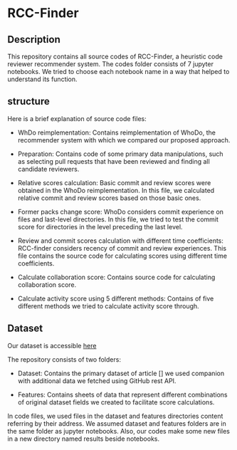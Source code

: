 # RCC-Finder
## Description
This repository contains all source codes of RCC-Finder, a heuristic code reviewer recommender system. The codes folder consists of 7 jupyter notebooks. We tried to choose each notebook name in a way that helped to understand its function. 

## structure
Here is a brief explanation of source code files:
  
- WhDo reimplementation: Contains reimplementation of WhoDo, the recommender system with which we compared our proposed approach.
  
- Preparation: Contains code of some primary data manipulations, such as selecting pull requests that have been reviewed and finding all candidate reviewers.
  
- Relative scores calculation: Basic commit and review scores were obtained in the WhoDo reimplementation. In this file, we calculated relative commit and review scores based on those basic ones. 
  
- Former packs change score: WhoDo considers commit experience on files and last-level directories. In this file, we tried to test the commit score for directories in the level preceding the last level.
  
- Review and commit scores calculation with different time coefficients: RCC-finder considers recency of commit and review experiences. This file contains the source code for calculating scores using different time coefficients. 
  
- Calculate collaboration score: Contains source code for calculating collaboration score.

- Calculate activity score using 5 different methods: Contains of five different methods we tried to calculate activity score through.
  
## Dataset

Our dataset is accessible [here](https://zenodo.org/records/10669853?token=eyJhbGciOiJIUzUxMiJ9.eyJpZCI6ImZjM2I3ZGQyLTkwMWEtNGE5Ny05N2M4LThjNmFiMzEzZWMwZiIsImRhdGEiOnt9LCJyYW5kb20iOiJmYzMxMDQzN2VlMDBkMjkwYWQxNDYxOTJlMDkxZTI2NiJ9.1iBnDz1Ac_94s8gamLULyl4nFji03fxGNQUFKJqojmrXaNHCdFHUy37BuP4d4bkiQGkhvUxcUDQK7Dn-RxkR3g)

The repository consists of two folders: 
- Dataset: Contains the primary dataset of article [] we used companion with additional data we fetched using GitHub rest API. 
  
- Features: Contains sheets of data that represent different combinations of original dataset fields we created to facilitate score calculations.
  
In code files, we used files in the dataset and features directories content referring by their address. We assumed dataset and features folders are in the same folder as jupyter notebooks. Also, our codes make some new files in a new directory named results beside notebooks.
